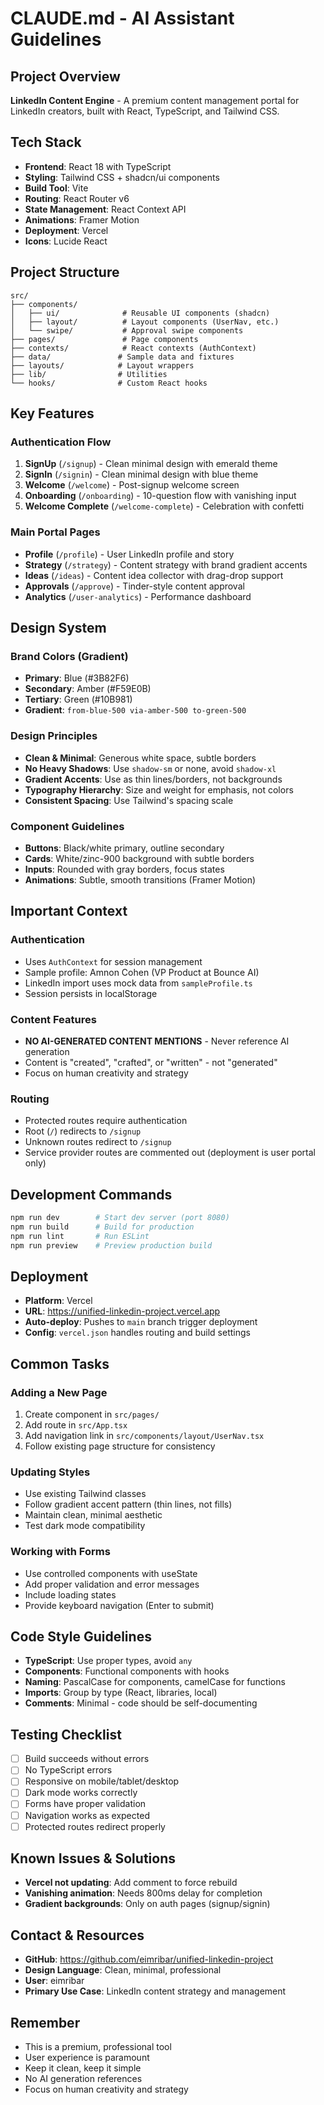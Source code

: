 # CLAUDE.md - AI Assistant Guidelines

## Project Overview
**LinkedIn Content Engine** - A premium content management portal for LinkedIn creators, built with React, TypeScript, and Tailwind CSS.

## Tech Stack
- **Frontend**: React 18 with TypeScript
- **Styling**: Tailwind CSS + shadcn/ui components
- **Build Tool**: Vite
- **Routing**: React Router v6
- **State Management**: React Context API
- **Animations**: Framer Motion
- **Deployment**: Vercel
- **Icons**: Lucide React

## Project Structure
```
src/
├── components/
│   ├── ui/              # Reusable UI components (shadcn)
│   ├── layout/          # Layout components (UserNav, etc.)
│   └── swipe/           # Approval swipe components
├── pages/               # Page components
├── contexts/            # React contexts (AuthContext)
├── data/               # Sample data and fixtures
├── layouts/            # Layout wrappers
├── lib/                # Utilities
└── hooks/              # Custom React hooks
```

## Key Features

### Authentication Flow
1. **SignUp** (`/signup`) - Clean minimal design with emerald theme
2. **SignIn** (`/signin`) - Clean minimal design with blue theme
3. **Welcome** (`/welcome`) - Post-signup welcome screen
4. **Onboarding** (`/onboarding`) - 10-question flow with vanishing input
5. **Welcome Complete** (`/welcome-complete`) - Celebration with confetti

### Main Portal Pages
- **Profile** (`/profile`) - User LinkedIn profile and story
- **Strategy** (`/strategy`) - Content strategy with brand gradient accents
- **Ideas** (`/ideas`) - Content idea collector with drag-drop support
- **Approvals** (`/approve`) - Tinder-style content approval
- **Analytics** (`/user-analytics`) - Performance dashboard

## Design System

### Brand Colors (Gradient)
- **Primary**: Blue (#3B82F6)
- **Secondary**: Amber (#F59E0B)  
- **Tertiary**: Green (#10B981)
- **Gradient**: `from-blue-500 via-amber-500 to-green-500`

### Design Principles
- **Clean & Minimal**: Generous white space, subtle borders
- **No Heavy Shadows**: Use `shadow-sm` or none, avoid `shadow-xl`
- **Gradient Accents**: Use as thin lines/borders, not backgrounds
- **Typography Hierarchy**: Size and weight for emphasis, not colors
- **Consistent Spacing**: Use Tailwind's spacing scale

### Component Guidelines
- **Buttons**: Black/white primary, outline secondary
- **Cards**: White/zinc-900 background with subtle borders
- **Inputs**: Rounded with gray borders, focus states
- **Animations**: Subtle, smooth transitions (Framer Motion)

## Important Context

### Authentication
- Uses `AuthContext` for session management
- Sample profile: Amnon Cohen (VP Product at Bounce AI)
- LinkedIn import uses mock data from `sampleProfile.ts`
- Session persists in localStorage

### Content Features
- **NO AI-GENERATED CONTENT MENTIONS** - Never reference AI generation
- Content is "created", "crafted", or "written" - not "generated"
- Focus on human creativity and strategy

### Routing
- Protected routes require authentication
- Root (`/`) redirects to `/signup`
- Unknown routes redirect to `/signup`
- Service provider routes are commented out (deployment is user portal only)

## Development Commands
```bash
npm run dev        # Start dev server (port 8080)
npm run build      # Build for production
npm run lint       # Run ESLint
npm run preview    # Preview production build
```

## Deployment
- **Platform**: Vercel
- **URL**: https://unified-linkedin-project.vercel.app
- **Auto-deploy**: Pushes to `main` branch trigger deployment
- **Config**: `vercel.json` handles routing and build settings

## Common Tasks

### Adding a New Page
1. Create component in `src/pages/`
2. Add route in `src/App.tsx`
3. Add navigation link in `src/components/layout/UserNav.tsx`
4. Follow existing page structure for consistency

### Updating Styles
- Use existing Tailwind classes
- Follow gradient accent pattern (thin lines, not fills)
- Maintain clean, minimal aesthetic
- Test dark mode compatibility

### Working with Forms
- Use controlled components with useState
- Add proper validation and error messages
- Include loading states
- Provide keyboard navigation (Enter to submit)

## Code Style Guidelines
- **TypeScript**: Use proper types, avoid `any`
- **Components**: Functional components with hooks
- **Naming**: PascalCase for components, camelCase for functions
- **Imports**: Group by type (React, libraries, local)
- **Comments**: Minimal - code should be self-documenting

## Testing Checklist
- [ ] Build succeeds without errors
- [ ] No TypeScript errors
- [ ] Responsive on mobile/tablet/desktop
- [ ] Dark mode works correctly
- [ ] Forms have proper validation
- [ ] Navigation works as expected
- [ ] Protected routes redirect properly

## Known Issues & Solutions
- **Vercel not updating**: Add comment to force rebuild
- **Vanishing animation**: Needs 800ms delay for completion
- **Gradient backgrounds**: Only on auth pages (signup/signin)

## Contact & Resources
- **GitHub**: https://github.com/eimribar/unified-linkedin-project
- **Design Language**: Clean, minimal, professional
- **User**: eimribar
- **Primary Use Case**: LinkedIn content strategy and management

## Remember
- This is a premium, professional tool
- User experience is paramount
- Keep it clean, keep it simple
- No AI generation references
- Focus on human creativity and strategy